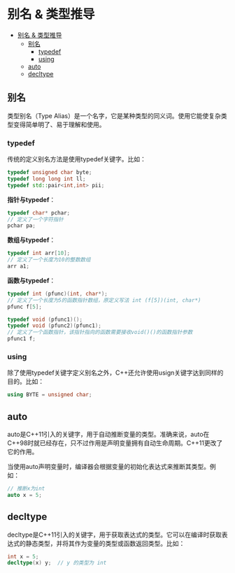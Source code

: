 # 别名 & 类型推导

- [别名 \& 类型推导](#别名--类型推导)
  - [别名](#别名)
    - [typedef](#typedef)
    - [using](#using)
  - [auto](#auto)
  - [decltype](#decltype)

## 别名

类型别名（Type Alias）是一个名字，它是某种类型的同义词。使用它能使复杂类型变得简单明了、易于理解和使用。

### typedef

传统的定义别名方法是使用typedef关键字。比如：

```c++
typedef unsigned char byte;
typedef long long int ll;
typedef std::pair<int,int> pii;
```

**指针与typedef**：

```c++
typedef char* pchar;
// 定义了一个字符指针
pchar pa;
```

**数组与typedef**：

```c++
typedef int arr[10];
// 定义了一个长度为10的整数数组
arr a1;
```

**函数与typedef**：

```c++
typedef int (pfunc)(int, char*);
// 定义了一个长度为5的函数指针数组，原定义写法 int (f[5])(int, char*)
pfunc f[5];

typedef void (pfunc1)();
typedef void (pfunc2)(pfunc1);
// 定义了一个函数指针，该指针指向的函数需要接收void()()的函数指针参数
pfunc1 f;
```

### using

除了使用typedef关键字定义别名之外，C++还允许使用usign关键字达到同样的目的。比如：

```c++
using BYTE = unsigned char;
```

## auto

auto是C++11引入的关键字，用于自动推断变量的类型。准确来说，auto在C++98时就已经存在，只不过作用是声明变量拥有自动生命周期。C++11更改了它的作用。

当使用auto声明变量时，编译器会根据变量的初始化表达式来推断其类型。例如：

```c++
// 推断x为int
auto x = 5;
```

## decltype

decltype是C++11引入的关键字，用于获取表达式的类型。它可以在编译时获取表达式的静态类型，并将其作为变量的类型或函数返回类型。比如：

```c++
int x = 5;
decltype(x) y;  // y 的类型为 int
```
